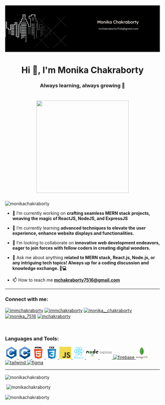 ![logo](https://github.com/MonikaChakraborty/MonikaChakraborty/blob/main/1702444921050.jpg)
<h1 align="center">Hi 👋, I'm Monika Chakraborty</h1>
<h3 align="center">Always learning, always growing 🌱</h3>

<h1 align="center"><a href="#"><img width="300" height="300" src="https://pro2-bar-s3-cdn-cf5.myportfolio.com/17a47d9e8f4727ce5f3e48805b2d8eb2/67cb1a46-1d0c-45fe-ab3f-520e4802b1b8_rwc_0x7x800x626x800.gif?h=3ef38d2bcece76203455258e0d585fe9"/></a></h1>

<p align="left"> <img src="https://komarev.com/ghpvc/?username=monikachakraborty&label=Profile%20views&color=0e75b6&style=flat" alt="monikachakraborty" /> </p>

- 🔭 I’m currently working on **crafting seamless MERN stack projects, weaving the magic of ReactJS, NodeJS, and ExpressJS**

- 🌱 I’m currently learning **advanced techniques to elevate the user experience, enhance website displays and functionalities.**

- 👯 I’m looking to collaborate on **innovative web development endeavors, eager to join forces with fellow coders in creating digital wonders.**

- 💬 Ask me about anything **related to MERN stack, React.js, Node.js, or any intriguing tech topics! Always up for a coding discussion and knowledge exchange. 🚀💻**
  
- 📫 How to reach me **mchakraborty7516@gmail.com**

---

<h3 align="left">Connect with me:</h3>
<p align="left">
  
<a href="https://linkedin.com/in/immchakraborty" target="blank"><img align="center" src="https://raw.githubusercontent.com/rahuldkjain/github-profile-readme-generator/master/src/images/icons/Social/linked-in-alt.svg" alt="immchakraborty" height="30" width="40" /></a>
<a href="https://fb.com/immchakraborty" target="blank"><img align="center" src="https://raw.githubusercontent.com/rahuldkjain/github-profile-readme-generator/master/src/images/icons/Social/facebook.svg" alt="immchakraborty" height="30" width="40" /></a>
<a href="https://instagram.com/monika__chakraborty" target="blank"><img align="center" src="https://raw.githubusercontent.com/rahuldkjain/github-profile-readme-generator/master/src/images/icons/Social/instagram.svg" alt="monika__chakraborty" height="30" width="40" /></a>
<a href="https://www.codechef.com/users/monika_7516" target="blank"><img align="center" src="https://cdn.jsdelivr.net/npm/simple-icons@3.1.0/icons/codechef.svg" alt="monika_7516" height="30" width="40" /></a>
<a href="https://codeforces.com/profile/mchakraborty" target="blank"><img align="center" src="https://raw.githubusercontent.com/rahuldkjain/github-profile-readme-generator/master/src/images/icons/Social/codeforces.svg" alt="mchakraborty" height="30" width="40" /></a>
</p>

</br>

<h3 align="left">Languages and Tools:</h3>
<p align="left"> 
<a href="https://www.cprogramming.com/" target="_blank" rel="noreferrer"> 
  <img src="https://raw.githubusercontent.com/devicons/devicon/master/icons/c/c-original.svg" alt="c" width="40" height="40"/> 
</a> 
<a href="https://www.w3schools.com/cpp/" target="_blank" rel="noreferrer"> 
  <img src="https://raw.githubusercontent.com/devicons/devicon/master/icons/cplusplus/cplusplus-original.svg" alt="cplusplus" width="40" height="40"/> 
</a>
<a href="https://www.w3.org/html/" target="_blank" rel="noreferrer">
  <img src="https://raw.githubusercontent.com/devicons/devicon/master/icons/html5/html5-original-wordmark.svg" alt="html5" width="40" height="40"/> 
</a> 
<a href="https://www.w3schools.com/css/" target="_blank" rel="noreferrer"> 
  <img src="https://raw.githubusercontent.com/devicons/devicon/master/icons/css3/css3-original-wordmark.svg" alt="css3" width="40" height="40"/> 
</a>
<a href="https://developer.mozilla.org/en-US/docs/Web/JavaScript" target="_blank" rel="noreferrer"> 
  <img src="https://raw.githubusercontent.com/devicons/devicon/master/icons/javascript/javascript-original.svg" alt="javascript" width="40" height="40"/> 
</a>
<a href="https://reactjs.org/" target="_blank" rel="noreferrer"> 
  <img src="https://raw.githubusercontent.com/devicons/devicon/master/icons/react/react-original-wordmark.svg" alt="react" width="40" height="40"/> 
</a> 
<a href="https://nodejs.org" target="_blank" rel="noreferrer"> 
  <img src="https://raw.githubusercontent.com/devicons/devicon/master/icons/nodejs/nodejs-original-wordmark.svg" alt="nodejs" width="40" height="40"/> 
</a> 
<a href="https://expressjs.com" target="_blank" rel="noreferrer"> 
  <img src="https://raw.githubusercontent.com/devicons/devicon/master/icons/express/express-original-wordmark.svg" alt="express" width="40" height="40"/> 
</a> 
<a href="https://firebase.google.com/" target="_blank" rel="noreferrer"> 
  <img src="https://www.vectorlogo.zone/logos/firebase/firebase-icon.svg" alt="firebase" width="40" height="40"/> 
</a> 
<a href="https://www.mongodb.com/" target="_blank" rel="noreferrer">
  <img src="https://raw.githubusercontent.com/devicons/devicon/master/icons/mongodb/mongodb-original-wordmark.svg" alt="mongodb" width="40" height="40"/>
</a> 
<a href="https://tailwindcss.com/" target="_blank" rel="noreferrer"> 
  <img src="https://www.vectorlogo.zone/logos/tailwindcss/tailwindcss-icon.svg" alt="tailwind" width="40" height="40"/> 
</a> 
<a href="https://www.figma.com/" target="_blank" rel="noreferrer"> 
  <img src="https://www.vectorlogo.zone/logos/figma/figma-icon.svg" alt="figma" width="40" height="40"/> 
</a> 
</p>

---


<p><img align="center" src="https://github-readme-stats.vercel.app/api/top-langs?username=monikachakraborty&show_icons=true&locale=en&layout=compact&&theme=tokyonight" alt="monikachakraborty"  /></p>

<p>&nbsp;<img align="center" src="https://github-readme-stats.vercel.app/api?username=monikachakraborty&show_icons=true&locale=en&&theme=tokyonight" alt="monikachakraborty" /></p>

<p><img align="center" src="https://github-readme-streak-stats.herokuapp.com/?user=monikachakraborty&&theme=tokyonight" alt="monikachakraborty" /></p>
